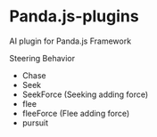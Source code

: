 Panda.js-plugins
================

AI plugin for Panda.js Framework

Steering Behavior 

  *  Chase 
  *  Seek
  *  SeekForce (Seeking adding force)
  *  flee
  *  fleeForce (Flee adding force)
  *  pursuit
